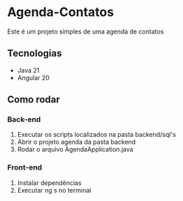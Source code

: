 # Agenda-Contatos
Este é um projeto simples de uma agenda de contatos

## Tecnologias

* Java 21
* Angular 20

## Como rodar

### Back-end

1. Executar os scripts localizados na pasta backend/sql's
2. Abrir o projeto agenda da pasta backend
3. Rodar o arquivo AgendaApplication.java

### Front-end
1. Instalar dependências
2. Executar ng s no terminal
